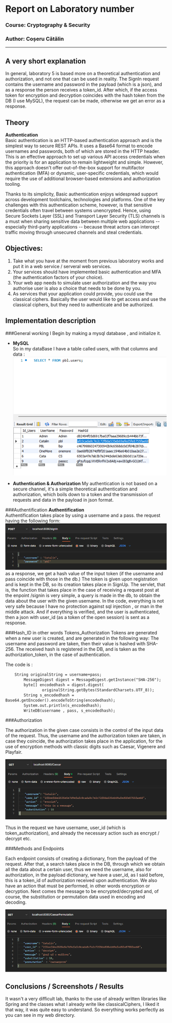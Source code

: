 # Report on Laboratory number 

### Course: Cryptography & Security
### Author: Coșeru Cătălin

----

## A very short explanation
In general, laboratory 5 is based more on a theoretical authentication and authorization, and not one that can be used in reality. The SignIn request contains the username and password in the payload (which is a json), and as a response the person receives a token_id. After which, if the access token for encryption and decryption coincides with the hash token from the DB (I use MySQL), the request can be made, otherwise we get an error as a response.
## Theory
**Authentication**\
Basic authentication is an HTTP-based authentication approach and is the simplest way to secure REST APIs. It uses a Base64 format to encode usernames and passwords, both of which are stored in the HTTP header. This is an effective approach to set up various API access credentials when the priority is for an application to remain lightweight and simple. However, this approach doesn't offer out-of-the-box support for multifactor authentication (MFA) or dynamic, user-specific credentials, which would require the use of additional browser-based extensions and authorization tooling.

Thanks to its simplicity, Basic authentication enjoys widespread support across development toolchains, technologies and platforms. One of the key challenges with this authentication scheme, however, is that sensitive credentials often travel between systems unencrypted. Hence, using Secure Sockets Layer (SSL) and Transport Layer Security (TLS) channels is a must when sharing sensitive data between multiple web applications -- especially third-party applications -- because threat actors can intercept traffic moving through unsecured channels and steal credentials.

## Objectives:
1. Take what you have at the moment from previous laboratory works and put it in a web service / serveral web services.
2. Your services should have implemented basic authentication and MFA (the authentication factors of your choice).
3. Your web app needs to simulate user authorization and the way you authorise user is also a choice that needs to be done by you.
4. As services that your application could provide, you could use the classical ciphers. Basically the user would like to get access and use the classical ciphers, but they need to authenticate and be authorized.

## Implementation description

###General working
I Begin by making a mysql database , and initialize it.

* **MySQL**\
    So in my dataBase I have a table called users, with that columns and data :
  ![img.png](../Images_Screens/img_2.png)


* **Authentication & Authorization**
  My authentication is not based on a secure channel, it's a simple theoretical authentication and authorization, which boils down to a token and the transmission of requests and data in the payload in json format.

###Authentification
**Authentification**\
Authentification takes place by using a username and a pass. the request having the following form:
![img.png](../Images_Screens/img_3.png)
as a response, we get a hash value of the input token (if the username and pass coincide with those in the db.) The token is given upon registration and is kept in the DB, so its creation takes place in SignUp. 
The servlet, that is, the function that takes place in the case of receiving a request post at the enpoint /signin is very simple, a query is made in the db, to obtain the data about the user with the given username. 
In the code, everything is not very safe because I have no protection against sql injection , or man in the middle attack. 
And if everything is verified, and the user is authenticated, then a json with user_id (as a token of the open session) is sent as a response.

###Hash_ID in other words Tokens_Authorization
Tokens are generated when a new user is created, and are generated in the following way:
The username and password are taken, then their value is hashed with SHA-256. The received hash is registered in the DB, and is taken as the authorization_token, in the case of authentication.

The code is :
```
    String originalString = username+pass;
		MessageDigest digest = MessageDigest.getInstance("SHA-256");
		byte[] encodedhash = digest.digest(
				originalString.getBytes(StandardCharsets.UTF_8));
		String s_encodedhash = Base64.getEncoder().encodeToString(encodedhash);
		System.out.println(s_encodedhash);
		WriteDB(username , pass, s_encodedhash);
```

###Authorization 

The authorization in the given case consists in the control of the input data of the request. Thus, the username and the authorization token are taken, in case they coincide, the authorization takes place in the application, for the use of encryption methods with classic digits such as Caesar, Vigenere and Playfair.
    
![img.png](../Images_Screens/img_4.png)

Thus in the request we have username, user_id (which is token_authorization), and already the necessary action such as encrypt / decrypt etc.



###Methods and Endpoints

Each endpoint consists of creating a dictionary, from the payload of the request. After that, a search takes place in the DB, through which we obtain all the data about a certain user, thus we need the username, also for authorization, in the payload dictionary, we have a user_id, as I said before, this is a token_id of authorization received upon authentication. We also have an action that must be performed, in other words encryption or decryption. Next comes the message to be encrypted/decrypted and, of course, the substitution or permutation data used in encoding and decoding.

![img.png](../Images_Screens/img_5.png)

## Conclusions / Screenshots / Results
It wasn't a very difficult lab, thanks to the use of already written libraries like Spring and the classes what I already write like classicalCiphers, I liked it that way, it was quite easy to understand.
So everything works perfectly as you can see in my web directory.
